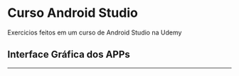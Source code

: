 # Curso Android Studio
 Exercicios feitos em um curso de Android Studio na Udemy

## Interface Gráfica dos APPs
---
